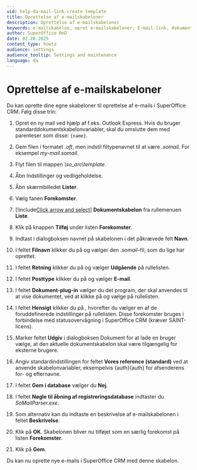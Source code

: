 ```yaml
---
uid: help-da-mail-link-create-template
title: Oprettelse af e-mailskabeloner
description: Oprettelse af e-mailskabeloner
keywords: e-mailskabelon, opret e-mailskabeloner, E-mail-link, dokumentskabelon
author: SuperOffice RnD
date: 02.28.2025
content_type: howto
audience: settings
audience_tooltip: Settings and maintenance
language: da
---
```


# Oprettelse af e-mailskabeloner

Du kan oprette dine egne skabeloner til oprettelse af e-mails i SuperOffice CRM. Følg disse trin:

1. Opret en ny mail ved hjælp af f.eks. Outlook Express. Hvis du bruger standarddokumentskabelonvariabler, skal du omslutte dem med parenteser som disse: `{name}`.

2. Gem filen i formatet *.oft*, men indstil filtypenavnet til at være *.somail*. For eksempel *my-mail.somail*.

3. Flyt filen til mappen *\\so_arc\\template*.

4. Åbn Indstillinger og vedligeholdelse.

5. Åbn skærmbilledet **Lister**.

6. Vælg fanen **Forekomster**.

7. [!include[Click arrow and select](includes/expand-list.md)] **Dokumentskabelon** fra rullemenuen **Liste**.

8. Klik på knappen **Tilføj** under listen **Forekomster**.

9. Indtast i dialogboksen navnet på skabelonen i det påkrævede felt **Navn**.

10. I feltet **Filnavn** klikker du på <i class="ph ph-caret-down" aria-label="Chevron"></i> og vælger den *.somail*-fil, som du lige har oprettet.

11. I feltet **Retning** klikker du på <i class="ph ph-caret-down" aria-label="Chevron"></i> og vælger **Udgående** på rullelisten.

12. I feltet **Posttype** klikker du på <i class="ph ph-caret-down" aria-label="Chevron"></i> og vælger **E-mail**.

13. I feltet **Dokument-plug-in** vælger du det program, der skal anvendes til at vise dokumentet, ved at klikke på <i class="ph ph-caret-down" aria-label="Chevron"></i> og vælge på rullelisten.

14. I feltet **Hensigt** klikker du på <i class="ph ph-caret-down" aria-label="Chevron"></i>, hvorefter du vælger en af de foruddefinerede indstillinger på rullelisten. Disse forekomster bruges i forbindelse med statusovervågning i SuperOffice CRM (kræver SAINT-licens).

15. Marker feltet **Udgiv** i dialogboksen Dokument for at lade en bruger vælge, at den aktuelle dokumentskabelon skal være tilgængelig for eksterne brugere.

16. Angiv standardindstillingen for feltet **Vores reference (standard)** ved at anvende skabelonvariabler, eksempelvis {auth}{auth} for afsenderens for- og efternavne.

17. I feltet **Gem i database** vælger du **Nej**.

18. I feltet **Nøgle til åbning af registreringsdatabase** indtaster du *SoMailParser.exe*.

19. Som alternativ kan du indtaste en beskrivelse af e-mailskabelonen i feltet **Beskrivelse**.

20. Klik på **OK**. Skabelonen bliver nu tilføjet som en særlig forekomst på listen **Forekomster**.

21. Klik på **Gem**.

Du kan nu oprette nye e-mails i SuperOffice CRM med denne skabelon.
